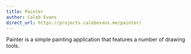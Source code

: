 ```yaml
---
title: Painter
author: Caleb Evans
direct_url: https://projects.calebevans.me/painter/
---
```


Painter is a simple painting application that features a number of drawing tools.
